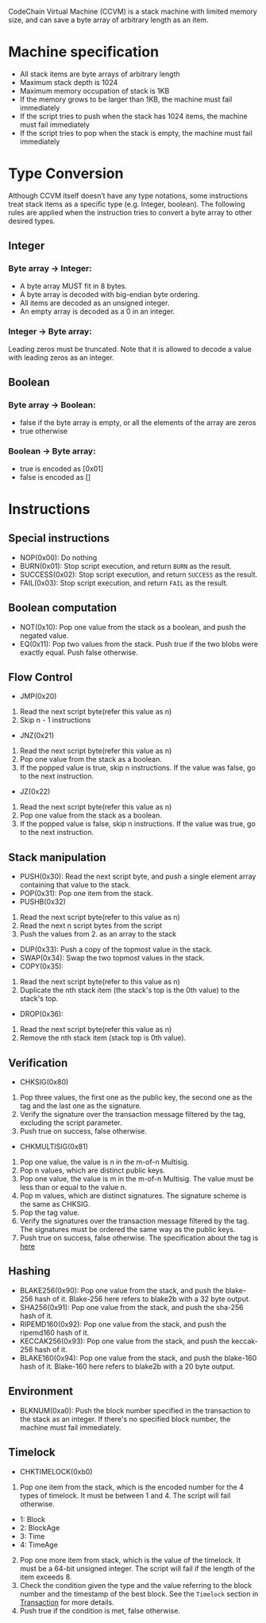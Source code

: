 CodeChain Virtual Machine (CCVM) is a stack machine with limited memory size, and can save a byte array of arbitrary length as an item.

# Machine specification
* All stack items are byte arrays of arbitrary length
* Maximum stack depth is 1024
* Maximum memory occupation of stack is 1KB
* If the memory grows to be larger than 1KB, the machine must fail immediately
* If the script tries to push when the stack has 1024 items, the machine must fail immediately
* If the script tries to pop when the stack is empty, the machine must fail immediately

# Type Conversion
Although CCVM itself doesn’t have any type notations, some instructions treat stack items as a specific type (e.g. Integer, boolean). The following rules are applied when the instruction tries to convert a byte array to other desired types.

## Integer

### Byte array -> Integer:

* A byte array MUST fit in 8 bytes.
* A byte array is decoded with big-endian byte ordering.
* All items are decoded as an unsigned integer.
* An empty array is decoded as a 0 in an integer.

### Integer -> Byte array:

Leading zeros must be truncated. Note that it is allowed to decode a value with leading zeros as an integer.

## Boolean

### Byte array -> Boolean:
* false if the byte array is empty, or all the elements of the array are zeros
* true otherwise

### Boolean -> Byte array:
* true is encoded as [0x01]
* false is encoded as []

# Instructions

## Special instructions
* NOP(0x00): Do nothing
* BURN(0x01): Stop script execution, and return `BURN` as the result.
* SUCCESS(0x02): Stop script execution, and return `SUCCESS` as the result.
* FAIL(0x03): Stop script execution, and return `FAIL` as the result.

## Boolean computation
* NOT(0x10): Pop one value from the stack as a boolean, and push the negated value.
* EQ(0x11): Pop two values from the stack. Push true if the two blobs were exactly equal. Push false otherwise.

## Flow Control
* JMP(0x20)
 1. Read the next script byte(refer this value as n)
 1. Skip n - 1 instructions
* JNZ(0x21)
 1. Read the next script byte(refer this value as n)
 1. Pop one value from the stack as a boolean.
 1. If the popped value is true, skip n instructions. If the value was false, go to the next instruction.
* JZ(0x22)
 1. Read the next script byte(refer this value as n)
 1. Pop one value from the stack as a boolean.
 1. If the popped value is false, skip n instructions. If the value was true, go to the next instruction.

## Stack manipulation
* PUSH(0x30): Read the next script byte, and push a single element array containing that value to the stack.
* POP(0x31): Pop one item from the stack.
* PUSHB(0x32)
 1. Read the next script byte(refer to this value as n)
 1. Read the next n script bytes from the script
 1. Push the values from 2. as an array to the stack
* DUP(0x33): Push a copy of the topmost value in the stack.
* SWAP(0x34): Swap the two topmost values in the stack.
* COPY(0x35):
 1. Read the next script byte(refer to this value as n)
 1. Duplicate the nth stack item (the stack's top is the 0th value) to the stack's top.
* DROP(0x36):
 1. Read the next script byte(refer this value as n)
 1. Remove the nth stack item (stack top is 0th value).

## Verification
* CHKSIG(0x80)
 1. Pop three values, the first one as the public key, the second one as the tag and the last one as the signature.
 1. Verify the signature over the transaction message filtered by the tag, excluding the script parameter.
 1. Push true on success, false otherwise.
* CHKMULTISIG(0x81)
 1. Pop one value, the value is n in the m-of-n Multisig.
 1. Pop n values, which are distinct public keys.
 1. Pop one value, the value is m in the m-of-n Multisig. The value must be less than or equal to the value n.
 1. Pop m values, which are distinct signatures. The signature scheme is the same as CHKSIG.
 1. Pop the tag value. 
 1. Verify the signatures over the transaction message filtered by the tag. The signatures must be ordered the same way as the public keys.
 1. Push true on success, false otherwise.
The specification about the tag is [here](Tag-encoding.md)

## Hashing

* BLAKE256(0x90): Pop one value from the stack, and push the blake-256 hash of it. Blake-256 here refers to blake2b with a 32 byte output.
* SHA256(0x91): Pop one value from the stack, and push the sha-256 hash of it.
* RIPEMD160(0x92): Pop one value from the stack, and push the ripemd160 hash of it.
* KECCAK256(0x93): Pop one value from the stack, and push the keccak-256 hash of it.
* BLAKE160(0x94): Pop one value from the stack, and push the blake-160 hash of it. Blake-160 here refers to blake2b with a 20 byte output.

## Environment
* BLKNUM(0xa0): Push the block number specified in the transaction to the stack as an integer. If there's no specified block number, the machine must fail immediately.

## Timelock
* CHKTIMELOCK(0xb0)
 1. Pop one item from the stack, which is the encoded number for the 4 types of timelock. It must be between 1 and 4. The script will fail otherwise.
   - 1: Block
   - 2: BlockAge
   - 3: Time
   - 4: TimeAge
 2. Pop one more item from stack, which is the value of the timelock. It must be a 64-bit unsigned integer. The script will fail if the length of the item exceeds 8.
 2. Check the condition given the type and the value referring to the block number and the timestamp of the best block. See the `Timelock` section in [Transaction](Transaction.md) for more details.
 3. Push true if the condition is met, false otherwise.
